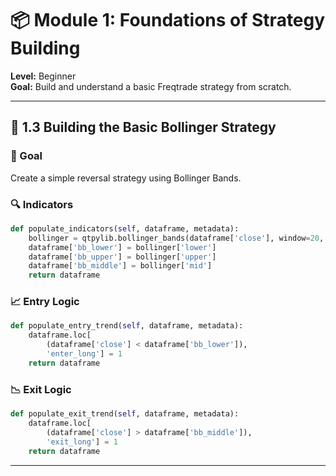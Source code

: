 # 📦 Module 1: Foundations of Strategy Building

**Level:** Beginner  
**Goal:** Build and understand a basic Freqtrade strategy from scratch.

---

## 📘 1.3 Building the Basic Bollinger Strategy

### 🎯 Goal
Create a simple reversal strategy using Bollinger Bands.

### 🔍 Indicators
```python
def populate_indicators(self, dataframe, metadata):
    bollinger = qtpylib.bollinger_bands(dataframe['close'], window=20, stds=2)
    dataframe['bb_lower'] = bollinger['lower']
    dataframe['bb_upper'] = bollinger['upper']
    dataframe['bb_middle'] = bollinger['mid']
    return dataframe
```

### 📈 Entry Logic
```python
def populate_entry_trend(self, dataframe, metadata):
    dataframe.loc[
        (dataframe['close'] < dataframe['bb_lower']),
        'enter_long'] = 1
    return dataframe
```

### 📉 Exit Logic
```python
def populate_exit_trend(self, dataframe, metadata):
    dataframe.loc[
        (dataframe['close'] > dataframe['bb_middle']),
        'exit_long'] = 1
    return dataframe
```

---
